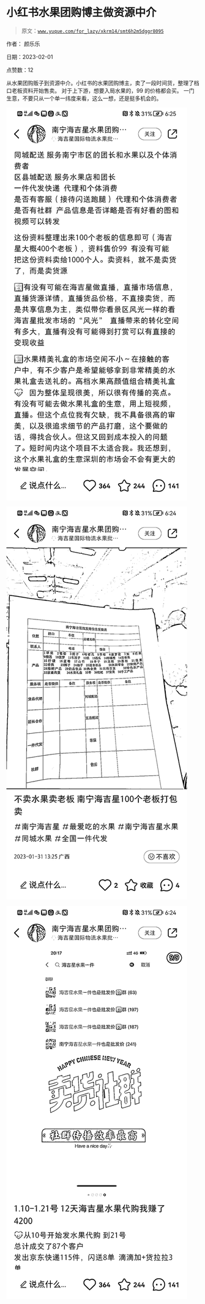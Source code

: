 # 小红书水果团购博主做资源中介

> 原文：[`www.yuque.com/for_lazy/xkrm14/smt6h2m5dggr8095`](https://www.yuque.com/for_lazy/xkrm14/smt6h2m5dggr8095)



作者： 颜乐乐 

日期：2023-02-01 

点赞数：12 

从水果团购贩子到资源中介。小红书的水果团购博主，卖了一段时间货，整理了档口老板资料开始售卖。 对于上下游，想要入局水果的，99 的价格都会买。 一门生意，不要只从一个单一纬度来看，这么一想，还是挺多机会的。 

![](img/a8eedb4953f255cdca518f1939c4c4d9.png) 

![](img/ba9f8b0f2852926c3add52727407a90e.png) 

![](img/ed7a1cec24d49a4881f23d942a7e28e9.png) 

